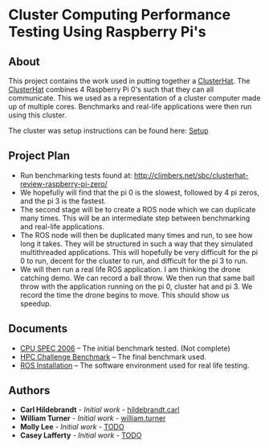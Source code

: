 # Cluster Computing Performance Testing Using Raspberry Pi's

## About
This project contains the work used in putting together a [ClusterHat](https://clusterhat.com/). The [ClusterHat](https://clusterhat.com/) combines 4 Raspberry Pi 0's such that they can all communicate. This we used as a representation of a cluster computer made up of multiple cores. Benchmarks and real-life applications were then run using this cluster. 

The cluster was setup instructions can be found here: [Setup](https://clusterhat.com/setup-overview)

## Project Plan

* Run benchmarking tests found at: http://climbers.net/sbc/clusterhat-review-raspberry-pi-zero/
* We hopefully will find that the pi 0 is the slowest, followed by 4 pi zeros, and the pi 3 is the fastest.
* The second stage will be to create a ROS node which we can duplicate many times. This will be an intermediate step between benchmarking and real-life applications. 
* The ROS node will then be duplicated many times and run, to see how long it takes. They will be structured in such a way that they simulated multithreaded applications. This will hopefully be very difficult for the pi 0 to run, decent for the cluster to run, and difficult for the pi 3 to run.
* We will then run a real life ROS application. I am thinking the drone catching demo. We can record a ball throw. We then run that same ball throw with the application running on the pi 0, cluster hat and pi 3. We record the time the drone begins to move. This should show us speedup.

## Documents

* [CPU SPEC 2006](https://git.unl.edu/pi_cluster_csce830/cluster_hat/blob/master/doc/CPUSPEC.md) – The initial benchmark tested. (Not complete)
* [HPC Challenge Benchmark](https://git.unl.edu/pi_cluster_csce830/cluster_hat/blob/master/doc/HPC.md) – The final benchmark used.
* [ROS Installation](https://git.unl.edu/pi_cluster_csce830/cluster_hat/blob/master/doc/ROS.md) – The software environment used for real life testing.

## Authors

* **Carl Hildebrandt** - *Initial work* - [hildebrandt.carl](https://git.unl.edu/hildebrandt.carl)
* **William Turner** - *Initial work* - [william.turner](https://git.unl.edu/william.turner)
* **Molly Lee** - *Initial work* - [TODO](NA)
* **Casey Lafferty** - *Initial work* - [TODO](NA)


